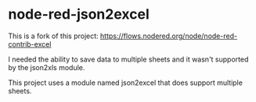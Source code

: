 # node-red-json2excel

This is a fork of this project: https://flows.nodered.org/node/node-red-contrib-excel

I needed the ability to save data to multiple sheets and it wasn't supported by the json2xls module.

This project uses a module named json2excel that does support multiple sheets.
